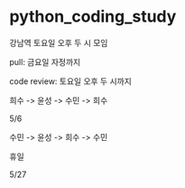 # python_coding_study
강남역 토요일 오후 두 시 모임

pull: 금요일 자정까지

code review: 토요일 오후 두 시까지


희수 -> 윤성 -> 수민 -> 희수 

5/6




수민 -> 윤성 -> 희수 -> 수민




휴일

5/27


